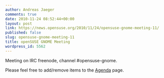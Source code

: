 ```yaml
---
author: Andreas Jaeger
comments: true
date: 2010-11-24 08:52:44+00:00
layout: post
link: https://news.opensuse.org/2010/11/24/opensuse-gnome-meeting-11/
published: false
slug: opensuse-gnome-meeting-11
title: openSUSE GNOME Meeting
wordpress_id: 5562
---
```


Meeting on IRC freenode, channel #opensuse-gnome.

Please feel free to add/remove items to the [Agenda](//en.opensuse.org/openSUSE:GNOME_meeting) page.
